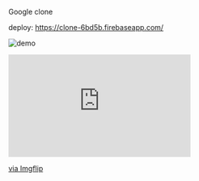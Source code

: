 Google clone

deploy: https://clone-6bd5b.firebaseapp.com/


![demo]("4dxev6.gif")
<div style="width:360px;max-width:100%;">
  <div style="height:0;padding-bottom:56.11%;position:relative;">
    <iframe width="360" height="202" style="position:absolute;top:0;left:0;width:100%;height:100%;" frameBorder="0" src="https://imgflip.com/embed/4dxfje"></iframe>
  </div>
  <p><a href="https://imgflip.com/gif/4dxfje">via Imgflip</a></p>
</div>
